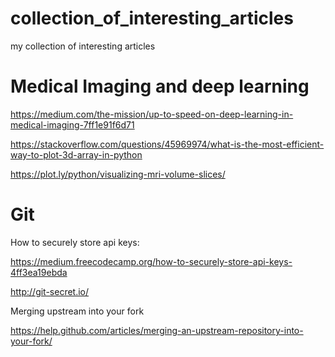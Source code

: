 # collection_of_interesting_articles
my collection of interesting articles

# Medical Imaging and deep learning

https://medium.com/the-mission/up-to-speed-on-deep-learning-in-medical-imaging-7ff1e91f6d71

https://stackoverflow.com/questions/45969974/what-is-the-most-efficient-way-to-plot-3d-array-in-python

https://plot.ly/python/visualizing-mri-volume-slices/

# Git

How to securely store api keys:

https://medium.freecodecamp.org/how-to-securely-store-api-keys-4ff3ea19ebda

http://git-secret.io/

Merging upstream into your fork

https://help.github.com/articles/merging-an-upstream-repository-into-your-fork/
